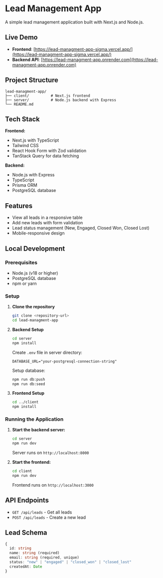 # Lead Management App

A simple lead management application built with Next.js and Node.js.

## Live Demo

- **Frontend**: [https://lead-managment-app-sigma.vercel.app/](https://lead-managment-app-sigma.vercel.app/)
- **Backend API**: [https://lead-managment-app.onrender.com](https://lead-managment-app.onrender.com)

## Project Structure

```
lead-managment-app/
├── client/          # Next.js frontend
├── server/          # Node.js backend with Express
└── README.md
```

## Tech Stack

**Frontend:**
- Next.js with TypeScript
- Tailwind CSS
- React Hook Form with Zod validation
- TanStack Query for data fetching

**Backend:**
- Node.js with Express
- TypeScript
- Prisma ORM
- PostgreSQL database

## Features

- View all leads in a responsive table
- Add new leads with form validation
- Lead status management (New, Engaged, Closed Won, Closed Lost)
- Mobile-responsive design

## Local Development

### Prerequisites
- Node.js (v18 or higher)
- PostgreSQL database
- npm or yarn

### Setup

1. **Clone the repository**
   ```bash
   git clone <repository-url>
   cd lead-managment-app
   ```

2. **Backend Setup**
   ```bash
   cd server
   npm install
   ```

   Create `.env` file in server directory:
   ```env
   DATABASE_URL="your-postgresql-connection-string"
   ```

   Setup database:
   ```bash
   npm run db:push
   npm run db:seed
   ```

3. **Frontend Setup**
   ```bash
   cd ../client
   npm install
   ```

### Running the Application

1. **Start the backend server:**
   ```bash
   cd server
   npm run dev
   ```
   Server runs on `http://localhost:8000`

2. **Start the frontend:**
   ```bash
   cd client
   npm run dev
   ```
   Frontend runs on `http://localhost:3000`

## API Endpoints

- `GET /api/leads` - Get all leads
- `POST /api/leads` - Create a new lead

## Lead Schema

```typescript
{
  id: string
  name: string (required)
  email: string (required, unique)
  status: "new" | "engaged" | "closed_won" | "closed_lost"
  createdAt: Date
}
```